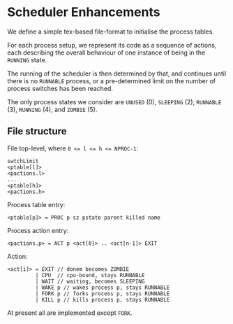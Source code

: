 # Scheduler Enhancements

We define a simple tex-based file-format to initialise the process tables.

For each process setup, we represent its code as a sequence of actions,
each describing the overall behaviour of one instance of being in the `RUNNING` state.

The running of the scheduler is then determined by that, and continues until there is no `RUNNABLE` process,
or a pre-determined limit on the number of process switches has been reached.

The only process states we consider are `UNUSED` (0), `SLEEPING` (2), `RUNNABLE` (3), `RUNNING` (4), and `ZOMBIE` (5).

## File structure

File top-level, where `0 <= l <= h <= NPROC-1`:

    swtchLimit
    <ptable[l]>
    <pactions.l>
    ...
    <ptable[h]>
    <pactions.h>

Process table entry:

    <ptable[p]> = PROC p sz pstate parent killed name
    
Process action entry:

    <pactions.p> = ACT p <act[0]> .. <act[n-1]> EXIT
    
Action:

    <act[i]> = EXIT // donem becomes ZOMBIE
             | CPU  // cpu-bound, stays RUNNABLE
             | WAIT // waiting, becomes SLEEPING
             | WAKE p // wakes process p, stays RUNNABLE
             | FORK p // forks process p, stays RUNNABLE
             | KILL p // kills process p, stays RUNNABLE

At present all are implemented except `FORK`.